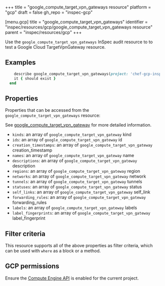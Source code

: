+++
title = "google_compute_target_vpn_gateways resource"
platform = "gcp"
draft = false
gh_repo = "inspec-gcp"

[menu.gcp]
title = "google_compute_target_vpn_gateways"
identifier = "inspec/resources/gcp/google_compute_target_vpn_gateways resource"
parent = "inspec/resources/gcp"
+++

Use the `google_compute_target_vpn_gateways` InSpec audit resource to to test a Google Cloud TargetVpnGateway resource.

## Examples

```ruby
    describe google_compute_target_vpn_gateways(project: 'chef-gcp-inspec', region: ' value_region') do
    it { should exist }
  end
```

## Properties

Properties that can be accessed from the `google_compute_target_vpn_gateways` resource:

See [google_compute_target_vpn_gateway](google_compute_target_vpn_gateway) for more detailed information.

  * `kinds`: an array of `google_compute_target_vpn_gateway` kind
  * `ids`: an array of `google_compute_target_vpn_gateway` id
  * `creation_timestamps`: an array of `google_compute_target_vpn_gateway` creation_timestamp
  * `names`: an array of `google_compute_target_vpn_gateway` name
  * `descriptions`: an array of `google_compute_target_vpn_gateway` description
  * `regions`: an array of `google_compute_target_vpn_gateway` region
  * `networks`: an array of `google_compute_target_vpn_gateway` network
  * `tunnels`: an array of `google_compute_target_vpn_gateway` tunnels
  * `statuses`: an array of `google_compute_target_vpn_gateway` status
  * `self_links`: an array of `google_compute_target_vpn_gateway` self_link
  * `forwarding_rules`: an array of `google_compute_target_vpn_gateway` forwarding_rules
  * `labels`: an array of `google_compute_target_vpn_gateway` labels
  * `label_fingerprints`: an array of `google_compute_target_vpn_gateway` label_fingerprint

## Filter criteria

This resource supports all of the above properties as filter criteria, which can be used
with `where` as a block or a method.

## GCP permissions

Ensure the [Compute Engine API](https://console.cloud.google.com/apis/library/compute.googleapis.com/) is enabled for the current project.
